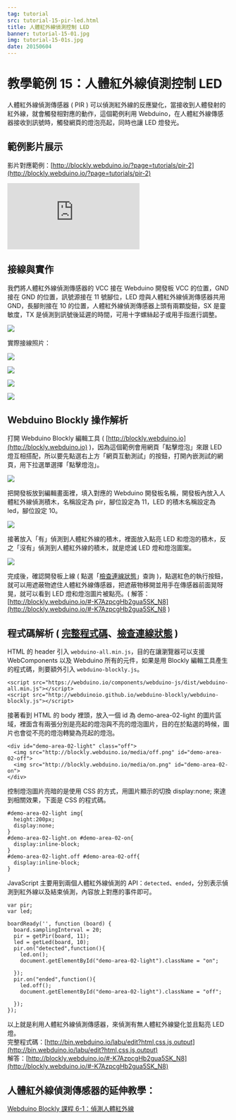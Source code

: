 ```yaml
---
tag: tutorial
src: tutorial-15-pir-led.html
title: 人體紅外線偵測控制 LED
banner: tutorial-15-01.jpg
img: tutorial-15-01s.jpg
date: 20150604
---
```


<!-- @@master  = ../../_layout.html-->

<!-- @@block  =  meta-->

<title>教學範例 15：人體紅外線偵測控制 LED :::: Webduino = Web × Arduino</title>

<meta name="description" content="人體紅外線偵測傳感器 ( PIR ) 可以偵測紅外線的反應變化，當接收到人體發射的紅外線，就會觸發相對應的動作，這個範例利用 Webduino，在人體紅外線傳感器接收到訊號時，觸發網頁的燈泡亮起，同時也讓 LED 燈發光。">

<meta itemprop="description" content="人體紅外線偵測傳感器 ( PIR ) 可以偵測紅外線的反應變化，當接收到人體發射的紅外線，就會觸發相對應的動作，這個範例利用 Webduino，在人體紅外線傳感器接收到訊號時，觸發網頁的燈泡亮起，同時也讓 LED 燈發光。">

<meta property="og:description" content="人體紅外線偵測傳感器 ( PIR ) 可以偵測紅外線的反應變化，當接收到人體發射的紅外線，就會觸發相對應的動作，這個範例利用 Webduino，在人體紅外線傳感器接收到訊號時，觸發網頁的燈泡亮起，同時也讓 LED 燈發光。">

<meta property="og:title" content="教學範例 15：人體紅外線偵測控制 LED" >

<meta property="og:url" content="https://webduino.io/tutorials/tutorial-15-pir-led.html">

<meta property="og:image" content="https://webduino.io/img/tutorials/tutorial-15-01s.jpg">

<meta itemprop="image" content="https://webduino.io/img/tutorials/tutorial-15-01s.jpg">

<include src="../_include-tutorials.html"></include>

<!-- @@close-->

<!-- @@block  =  preAndNext-->

<include src="../_include-tutorials-content.html"></include>

<!-- @@close-->

<!-- @@block  =  tutorials-->

# 教學範例 15：人體紅外線偵測控制 LED

人體紅外線偵測傳感器 ( PIR ) 可以偵測紅外線的反應變化，當接收到人體發射的紅外線，就會觸發相對應的動作，這個範例利用 Webduino，在人體紅外線傳感器接收到訊號時，觸發網頁的燈泡亮起，同時也讓 LED 燈發光。

## 範例影片展示

影片對應範例：[http://blockly.webduino.io/?page=tutorials/pir-2](http://blockly.webduino.io/?page=tutorials/pir-2) 

<iframe class="youtube" src="https://www.youtube.com/embed/3873nza-ywo" frameborder="0" allowfullscreen></iframe>

## 接線與實作

我們將人體紅外線偵測傳感器的 VCC 接在 Webduino 開發板 VCC 的位置，GND 接在 GND 的位置，訊號源接在 11 號腳位，LED 燈與人體紅外線偵測傳感器共用 GND，長腳則接在 10 的位置，人體紅外線偵測傳感器上頭有兩顆旋鈕，SX 是靈敏度，TX 是偵測到訊號後延遲的時間，可用十字螺絲起子或用手指進行調整。

![](../img/tutorials/tutorial-15-02.jpg)

實際接線照片：

![](../img/tutorials/tutorial-15-03.jpg)

![](../img/tutorials/tutorial-15-04.jpg)

![](../img/tutorials/tutorial-15-05.jpg)

![](../img/tutorials/tutorial-15-06.jpg)

## Webduino Blockly 操作解析

打開 Webduino Blockly 編輯工具 ( [http://blockly.webduino.io](http://blockly.webduino.io) )，因為這個範例會用網頁「點擊燈泡」來跟 LED 燈互相搭配，所以要先點選右上方「網頁互動測試」的按鈕，打開內嵌測試的網頁，用下拉選單選擇「點擊燈泡」。

![](../img/tutorials/tutorial-15-07.jpg)

把開發板放到編輯畫面裡，填入對應的 Webduino 開發板名稱，開發板內放入人體紅外線偵測積木，名稱設定為 pir，腳位設定為 11，LED 的積木名稱設定為 led，腳位設定 10。

![](../img/tutorials/tutorial-15-08.jpg)

接著放入「有」偵測到人體紅外線的積木，裡面放入點亮 LED 和燈泡的積木，反之「沒有」偵測到人體紅外線的積木，就是熄滅 LED 燈和燈泡圖案。

![](../img/tutorials/tutorial-15-09.jpg)

完成後，確認開發板上線 ( 點選「[檢查連線狀態](https://webduino.io/device.html)」查詢 )，點選紅色的執行按鈕，就可以用遮蔽物遮住人體紅外線傳感器，把遮蔽物移開並用手在傳感器前面晃呀晃，就可以看到 LED 燈和燈泡圖片被點亮。( 解答：[http://blockly.webduino.io/#-K7AzpcgHb2gua5SK_N8](http://blockly.webduino.io/#-K7AzpcgHb2gua5SK_N8 )

## 程式碼解析 ( [完整程式碼](http://bin.webduino.io/labu/edit?html,css,js,output)、[檢查連線狀態](https://webduino.io/device.html) )

HTML 的 header 引入 `webduino-all.min.js`，目的在讓瀏覽器可以支援 WebComponents 以及 Webduino 所有的元件，如果是用 Blockly 編輯工具產生的程式碼，則要額外引入 `webduino-blockly.js`。

	<script src="https://webduino.io/components/webduino-js/dist/webduino-all.min.js"></script>
	<script src="http://webduinoio.github.io/webduino-blockly/webduino-blockly.js"></script>

接著看到 HTML 的 body 裡頭，放入一個 id 為 demo-area-02-light 的圖片區域，裡面含有兩張分別是亮起的燈泡與不亮的燈泡圖片，目的在於點選的時候，圖片也會從不亮的燈泡轉變為亮起的燈泡。

	<div id="demo-area-02-light" class="off">
	  <img src="http://blockly.webduino.io/media/off.png" id="demo-area-02-off">
	  <img src="http://blockly.webduino.io/media/on.png" id="demo-area-02-on">
	</div>

控制燈泡圖片亮暗的是使用 CSS 的方式，用圖片顯示的切換 display:none; 來達到相關效果，下面是 CSS 的程式碼。

	#demo-area-02-light img{
	  height:200px;
	  display:none;
	}
	#demo-area-02-light.on #demo-area-02-on{
	  display:inline-block;
	}
	#demo-area-02-light.off #demo-area-02-off{
	  display:inline-block;
	}

JavaScript 主要用到兩個人體紅外線偵測的 API：`detected`、`ended`，分別表示偵測到紅外線以及結束偵測，內容放上對應的事件即可。

	var pir;
	var led;

	boardReady('', function (board) {
	  board.samplingInterval = 20;
	  pir = getPir(board, 11);
	  led = getLed(board, 10);
	  pir.on("detected",function(){
	    led.on();
	    document.getElementById("demo-area-02-light").className = "on";

	  });
	  pir.on("ended",function(){
	    led.off();
	    document.getElementById("demo-area-02-light").className = "off";

	  });
	});

以上就是利用人體紅外線偵測傳感器，來偵測有無人體紅外線變化並且點亮 LED 燈。   
完整程式碼：[http://bin.webduino.io/labu/edit?html,css,js,output](http://bin.webduino.io/labu/edit?html,css,js,output)  
解答：[http://blockly.webduino.io/#-K7AzpcgHb2gua5SK_N8](http://blockly.webduino.io/#-K7AzpcgHb2gua5SK_N8)

## 人體紅外線偵測傳感器的延伸教學：

[Webduino Blockly 課程 6-1：偵測人體紅外線](http://blockly.webduino.io/?lang=zh-hant&page=tutorials/pir-1#-JvxRwAXj4ccyigeuI8o)  


<!-- @@close-->